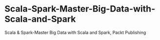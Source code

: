 # Scala-Spark-Master-Big-Data-with-Scala-and-Spark
Scala &amp; Spark-Master Big Data with Scala and Spark, Packt Publishing
